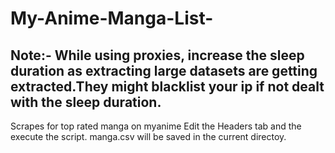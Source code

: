 # My-Anime-Manga-List-

## Note:- While using  proxies, increase the sleep duration as extracting large datasets are getting extracted.They might blacklist your ip if not dealt with the sleep duration.

Scrapes  for top rated manga on myanime
Edit the Headers tab and the execute the script.
manga.csv will be saved in the current directoy.
